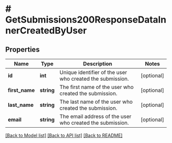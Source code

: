 # # GetSubmissions200ResponseDataInnerCreatedByUser

## Properties

Name | Type | Description | Notes
------------ | ------------- | ------------- | -------------
**id** | **int** | Unique identifier of the user who created the submission. | [optional]
**first_name** | **string** | The first name of the user who created the submission. | [optional]
**last_name** | **string** | The last name of the user who created the submission. | [optional]
**email** | **string** | The email address of the user who created the submission. | [optional]

[[Back to Model list]](../../README.md#models) [[Back to API list]](../../README.md#endpoints) [[Back to README]](../../README.md)
